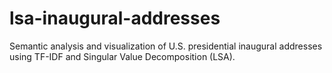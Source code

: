 # lsa-inaugural-addresses
Semantic analysis and visualization of U.S. presidential inaugural addresses using TF-IDF and Singular Value Decomposition (LSA).
